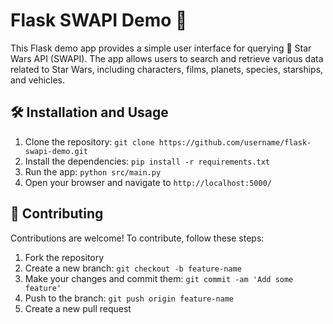 # Flask SWAPI Demo 🚀
This Flask demo app provides a simple user interface for querying 🌟 Star Wars API (SWAPI). The app allows users to search and retrieve various data related to Star Wars, including characters, films, planets, species, starships, and vehicles.

## 🛠️ Installation and Usage

1. Clone the repository: `git clone https://github.com/username/flask-swapi-demo.git`
2. Install the dependencies: `pip install -r requirements.txt`
3. Run the app: `python src/main.py`
4. Open your browser and navigate to `http://localhost:5000/`

## 🤝 Contributing

Contributions are welcome! To contribute, follow these steps:

1. Fork the repository
2. Create a new branch: `git checkout -b feature-name`
3. Make your changes and commit them: `git commit -am 'Add some feature'`
4. Push to the branch: `git push origin feature-name`
5. Create a new pull request
